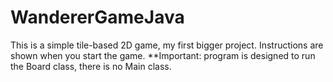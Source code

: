 # WandererGameJava
This is a simple tile-based 2D game, my first bigger project. Instructions are shown when you start the game.
**Important: program is designed to run the Board class, there is no Main class.